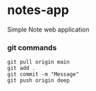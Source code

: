 # notes-app
Simple Note web application

### git commands
```
git pull origin main
git add .
git commit -m "Message"
git push origin deep
```